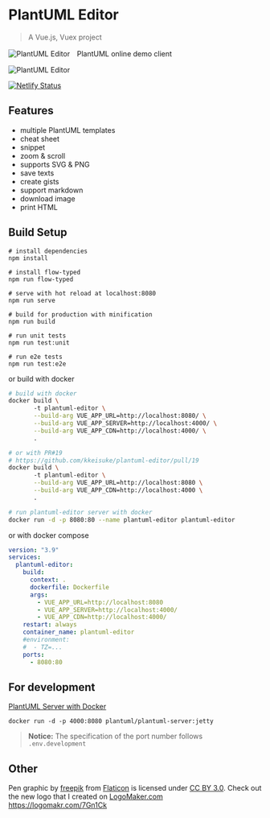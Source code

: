 # PlantUML Editor

> A Vue.js, Vuex project

![PlantUML Editor](public/static/favicon-60.png)　PlantUML online demo client

![PlantUML Editor](public/static/capture1_20170809.png)

[![Netlify Status](https://api.netlify.com/api/v1/badges/0e9c5e9a-b38a-483f-887d-18e4927af717/deploy-status)](https://app.netlify.com/sites/plantuml-editor/deploys)

## Features

- multiple PlantUML templates
- cheat sheet
- snippet
- zoom & scroll
- supports SVG & PNG
- save texts
- create gists
- support markdown
- download image
- print HTML

## Build Setup

```
# install dependencies
npm install

# install flow-typed
npm run flow-typed

# serve with hot reload at localhost:8080
npm run serve

# build for production with minification
npm run build

# run unit tests
npm run test:unit

# run e2e tests
npm run test:e2e
```

or build with docker

```bash
# build with docker
docker build \ 
       -t plantuml-editor \
       --build-arg VUE_APP_URL=http://localhost:8080/ \
       --build-arg VUE_APP_SERVER=http://localhost:4000/ \
       --build-arg VUE_APP_CDN=http://localhost:4000/ \
       .

# or with PR#19
# https://github.com/kkeisuke/plantuml-editor/pull/19
docker build \ 
       -t plantuml-editor \
       --build-arg VUE_APP_URL=http://localhost:8080 \
       --build-arg VUE_APP_CDN=http://localhost:4000 \
       .

# run plantuml-editor server with docker
docker run -d -p 8080:80 --name plantuml-editor plantuml-editor
```

or with docker compose

```yaml
version: "3.9"
services:
  plantuml-editor:
    build:
      context: .
      dockerfile: Dockerfile
      args:
        - VUE_APP_URL=http://localhost:8080
        - VUE_APP_SERVER=http://localhost:4000/
        - VUE_APP_CDN=http://localhost:4000/
    restart: always
    container_name: plantuml-editor
    #environment:
    #  - TZ=...
    ports: 
      - 8080:80
```

## For development

[PlantUML Server with Docker](https://hub.docker.com/r/plantuml/plantuml-server/)

```
docker run -d -p 4000:8080 plantuml/plantuml-server:jetty
```

> **Notice:** The specification of the port number follows `.env.development`

## Other

Pen graphic by [freepik](http://www.flaticon.com/authors/freepik) from [Flaticon](http://www.flaticon.com/) is licensed under [CC BY 3.0](http://creativecommons.org/licenses/by/3.0/). Check out the new logo that I created on [LogoMaker.com](http://logomakr.com) https://logomakr.com/7Gn1Ck
